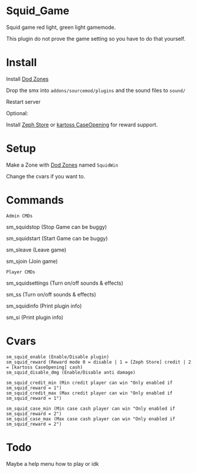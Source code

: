 # Squid_Game

[Dod Zones]: https://forums.alliedmods.net/showthread.php?p=1992342
[Zeph Store]: https://forums.alliedmods.net/showthread.php?t=276677
[kartoss CaseOpening]: https://forums.alliedmods.net/showthread.php?t=334527&amp;goto=newpost

Squid game red light, green light gamemode.

This plugin do not prove the game setting so you have to do that yourself.



# Install

Install [Dod Zones]

Drop the smx into ```addons/sourcemod/plugins``` and the sound files to ```sound/```

Restart server


Optional:

Install [Zeph Store] or [kartoss CaseOpening] for reward support.


# Setup
Make a Zone with [Dod Zones] named ```SquidWin```

Change the cvars if you want to.



# Commands

```Admin CMDs```


sm_squidstop (Stop Game can be buggy)

sm_squidstart (Start Game can be buggy)

sm_sleave (Leave game)

sm_sjoin (Join game)


```Player CMDs```


sm_squidsettings (Turn on/off sounds & effects)

sm_ss (Turn on/off sounds & effects)

sm_squidinfo (Print plugin info)

sm_si (Print plugin info)



# Cvars
```
sm_squid_enable (Enable/Disable plugin)
sm_squid_reward (Reward mode 0 = disable | 1 = [Zeph Store] credit | 2 = [kartoss CaseOpening] cash)
sm_squid_disable_dmg (Enable/Disable anti damage)

sm_squid_credit_min (Min credit player can win "Only enabled if sm_squid_reward = 1")
sm_squid_credit_max (Max credit player can win "Only enabled if sm_squid_reward = 1")

sm_squid_case_min (Min case cash player can win "Only enabled if sm_squid_reward = 2")
sm_squid_case_max (Max case cash player can win "Only enabled if sm_squid_reward = 2")
```

# Todo

Maybe a help menu how to play or idk
